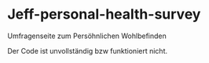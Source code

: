 # Jeff-personal-health-survey
Umfragenseite zum Persöhnlichen Wohlbefinden

Der Code ist unvollständig bzw funktioniert nicht. 
